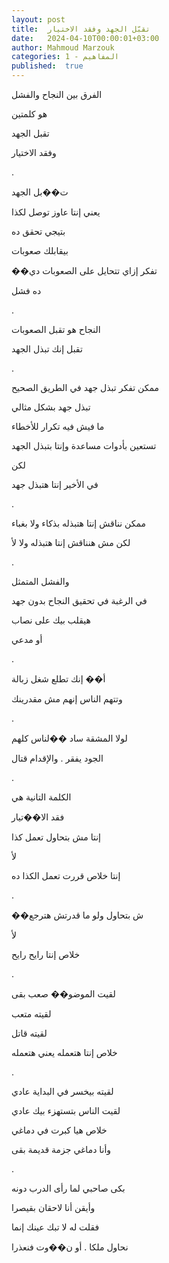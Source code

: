 ```yaml
---
layout: post
title:  تقبّل الجهد وفقد الاختيار
date:   2024-04-10T00:00:01+03:00
author: Mahmoud Marzouk
categories: 1 - المفاهيم
published:  true
---
```

الفرق بين النجاح والفشل

هو كلمتين

تقبل الجهد

وفقد الاختيار

.

ت��بل الجهد

يعني إنتا عاوز توصل لكذا

بتيجي تحقق ده

بيقابلك صعوبات

��تفكر إزاي تتحايل على الصعوبات دي

ده فشل

.

النجاح هو تقبل الصعوبات

تقبل إنك تبذل الجهد

.

ممكن تفكر تبذل جهد في الطريق الصحيح

تبذل جهد بشكل مثالي

ما فيش فيه تكرار للأخطاء

تستعين بأدوات مساعدة وإنتا بتبذل الجهد

لكن

في الأخير إنتا هتبذل جهد

.

ممكن نناقش إنتا هتبذله بذكاء ولا بغباء

لكن مش هنناقش إنتا هتبذله ولا لأ

.

والفشل المتمثل

في الرغبة في تحقيق النجاح بدون جهد

هيقلب بيك على نصاب

أو مدعي

.

أ�� إنك تطلع شغل زبالة

وتتهم الناس إنهم مش مقدرينك

.

لولا المشقة ساد ��لناس كلهم

الجود يفقر . والإقدام قتال

.

الكلمة التانية هي

فقد الا��تيار

إنتا مش بتحاول تعمل كذا

لأ

إنتا خلاص قررت تعمل الكذا ده

.

��ش بتحاول ولو ما قدرتش هترجع

لأ

خلاص إنتا رايح رايح

.

لقيت الموضو�� صعب بقى

لقيته متعب

لقيته قاتل

خلاص إنتا هتعمله يعني هتعمله

.

لقيته بيخسر في البداية عادي

لقيت الناس بتستهزء بيك عادي

خلاص هيا كبرت في دماغي

وأنا دماغي جزمة قديمة بقى

.

بكى صاحبي لما رأى الدرب دونه

وأيقن أنا لاحقان بقيصرا

فقلت له لا تبك عينك إنما

نحاول ملكا . أو ن��وت فنعذرا

